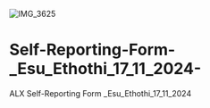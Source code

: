 ![IMG_3625](https://github.com/user-attachments/assets/e7a093bf-3da2-4954-b516-89b4ea186560)
# Self-Reporting-Form-_Esu_Ethothi_17_11_2024-
ALX Self-Reporting Form _Esu_Ethothi_17_11_2024 

